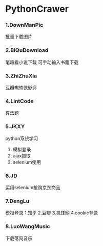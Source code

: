 # PythonCrawer
### 1.DownManPic
批量下载图片

### 2.BiQuDownload
笔趣看小说下载   可手动输入书籍下载

### 3.ZhiZhuXia
豆瓣蜘蛛侠影评

### 4.LintCode
算法题

### 5.JKXY
python系统学习
1. 模拟登录
2. ajax抓取
3. selenium使用

### 6.JD
运用selenium抢购京东商品

### 7.DengLu
模拟登录 1.知乎  2.豆瓣  3.机锋网  4.cookie登录

### 8.LuoWangMusic
下载落网音乐

